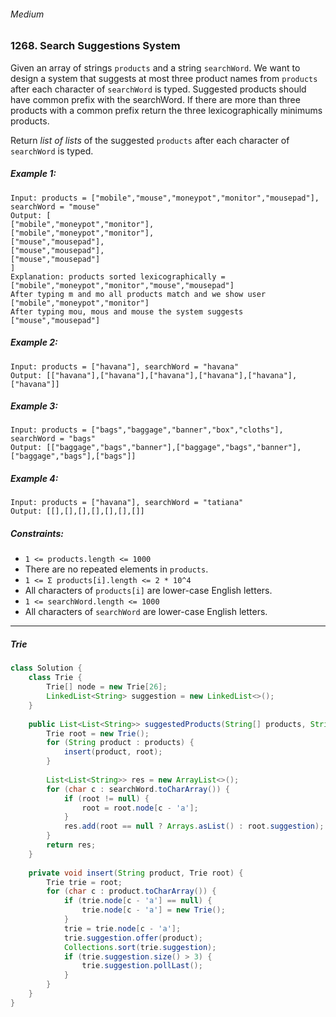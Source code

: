 ###### Medium

### 1268. Search Suggestions System

Given an array of strings `products` and a string `searchWord`. We want to design a system that suggests at most three product names from `products` after each character of `searchWord` is typed. Suggested products should have common prefix with the searchWord. If there are more than three products with a common prefix return the three lexicographically minimums products.

Return _list of lists_ of the suggested `products` after each character of `searchWord` is typed. 

 

##### Example 1:
```
Input: products = ["mobile","mouse","moneypot","monitor","mousepad"], searchWord = "mouse"
Output: [
["mobile","moneypot","monitor"],
["mobile","moneypot","monitor"],
["mouse","mousepad"],
["mouse","mousepad"],
["mouse","mousepad"]
]
Explanation: products sorted lexicographically = ["mobile","moneypot","monitor","mouse","mousepad"]
After typing m and mo all products match and we show user ["mobile","moneypot","monitor"]
After typing mou, mous and mouse the system suggests ["mouse","mousepad"]
```
##### Example 2:
```
Input: products = ["havana"], searchWord = "havana"
Output: [["havana"],["havana"],["havana"],["havana"],["havana"],["havana"]]
```
##### Example 3:
```
Input: products = ["bags","baggage","banner","box","cloths"], searchWord = "bags"
Output: [["baggage","bags","banner"],["baggage","bags","banner"],["baggage","bags"],["bags"]]
```
##### Example 4:
```
Input: products = ["havana"], searchWord = "tatiana"
Output: [[],[],[],[],[],[],[]]
``` 

##### Constraints:

- `1 <= products.length <= 1000`
- There are no repeated elements in `products`.
- `1 <= Σ products[i].length <= 2 * 10^4`
- All characters of `products[i]` are lower-case English letters.
- `1 <= searchWord.length <= 1000`
- All characters of `searchWord` are lower-case English letters.

***

##### Trie

```java
class Solution {
    class Trie {
        Trie[] node = new Trie[26];
        LinkedList<String> suggestion = new LinkedList<>();
    }
    
    public List<List<String>> suggestedProducts(String[] products, String searchWord) {
        Trie root = new Trie();
        for (String product : products) {
            insert(product, root);
        }
        
        List<List<String>> res = new ArrayList<>();
        for (char c : searchWord.toCharArray()) {
            if (root != null) {
                root = root.node[c - 'a'];
            }
            res.add(root == null ? Arrays.asList() : root.suggestion);
        }
        return res;
    }
    
    private void insert(String product, Trie root) {
        Trie trie = root;
        for (char c : product.toCharArray()) {
            if (trie.node[c - 'a'] == null) {
                trie.node[c - 'a'] = new Trie();
            } 
            trie = trie.node[c - 'a'];
            trie.suggestion.offer(product);
            Collections.sort(trie.suggestion);
            if (trie.suggestion.size() > 3) {
                trie.suggestion.pollLast();
            }
        }
    }
}
```
